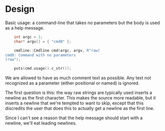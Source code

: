 Design
======

Basic usage: a command-line that takes no parameters but the body is used as 
a help message.

```c++
	int argc = 1;
	char* argv[] = { "cmd0" };

	cmdline::Cmdline cmd(argc, argv, R"raw(
cmd0: Command with no parameters
)raw");

    puts(cmd.usage().c_str());
```

We are allowed to have as much comment text as possible. Any text not recognized as
a parameter (either positional or named) is ignored.

The first question is this: the way raw strings are typically used inserts a newline
as the first character. This makes the source more readable, but it inserts a newline that
we're tempted to want to skip, except that this discredits the user that does this to
actually get a newline as the first line.

Since I can't see a reason that the help message should start with a newline, we'll eat
leading newlines.
